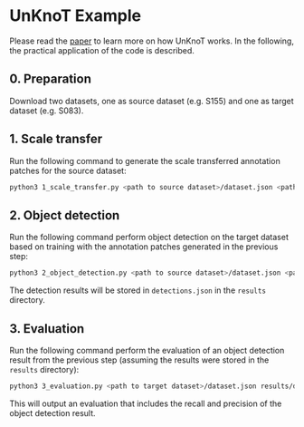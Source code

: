 # UnKnoT Example

Please read the [paper](https://doi.org/10.1109/ACCESS.2020.3014441) to learn more on how UnKnoT works. In the following, the practical application of the code is described.

## 0. Preparation

Download two datasets, one as source dataset (e.g. S155) and one as target dataset (e.g. S083).

## 1. Scale transfer

Run the following command to generate the scale transferred annotation patches for the source dataset:

```bash
python3 1_scale_transfer.py <path to source dataset>/dataset.json <path to target dataset>/dataset.json
```

## 2. Object detection

Run the following command perform object detection on the target dataset based on training with the annotation patches generated in the previous step:

```bash
python3 2_object_detection.py <path to source dataset>/dataset.json <path to target dataset>/dataset.json results
```

The detection results will be stored in `detections.json` in the `results` directory.

## 3. Evaluation

Run the following command perform the evaluation of an object detection result from the previous step (assuming the results were stored in the `results` directory):

```bash
python3 3_evaluation.py <path to target dataset>/dataset.json results/detections.json
```

This will output an evaluation that includes the recall and precision of the object detection result.
